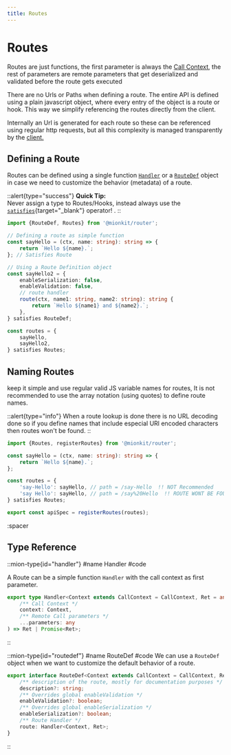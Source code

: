 ```yaml
---
title: Routes
---
```


# Routes

Routes are just functions, the first parameter is always the [Call Context](./call-context), the rest of parameters are remote parameters that get deserialized and validated before the route gets executed

There are no Urls or Paths when defining a route. The entire API is defined using a plain javascript object, where every entry of the object is a route or hook. This way we simplify referencing the routes directly from the client.

Internally an Url is generated for each route so these can be referenced using regular http requests, but all this complexity is managed transparently by the [client.](../4.client.md)

## Defining a Route

Routes can be defined using a single function [`Handler`](#type-handler) or a [`RouteDef`](#type-routedef) object in case we need to customize the behavior (metadata) of a route.

::alert{type="success"}
**Quick Tip:**<br>Never assign a type to Routes/Hooks, instead always use the [`satisfies`](https://www.typescriptlang.org/docs/handbook/release-notes/typescript-4-9.html#the-satisfies-operator){target="_blank"} operator! .
::

<!-- embedme ../../../../packages/router/examples/routes-definition.routes.ts -->
```ts
import {RouteDef, Routes} from '@mionkit/router';

// Defining a route as simple function
const sayHello = (ctx, name: string): string => {
    return `Hello ${name}.`;
}; // Satisfies Route

// Using a Route Definition object
const sayHello2 = {
    enableSerialization: false,
    enableValidation: false,
    // route handler
    route(ctx, name1: string, name2: string): string {
        return `Hello ${name1} and ${name2}.`;
    },
} satisfies RouteDef;

const routes = {
    sayHello,
    sayHello2,
} satisfies Routes;

```

## Naming Routes

keep it simple and use regular valid JS variable names for routes, It is not recommended to use the array notation (using quotes) to define route names.

::alert{type="info"}
 When a route lookup is done there is no URL decoding done so if you define names that include especial URl encoded characters then routes won't be found.
::

<!-- embedme ../../../../packages/router/examples/no-recommended-names.routes.ts -->
```ts
import {Routes, registerRoutes} from '@mionkit/router';

const sayHello = (ctx, name: string): string => {
    return `Hello ${name}.`;
};

const routes = {
    'say-Hello': sayHello, // path = /say-Hello  !! NOT Recommended
    'say Hello': sayHello, // path = /say%20Hello  !! ROUTE WONT BE FOUND
} satisfies Routes;

export const apiSpec = registerRoutes(routes);

```

:spacer

## Type Reference

::mion-type{id="handler"}
#name
Handler
#code

A Route can be a simple function `Handler` with the call context as first parameter. 

<!-- embedme ../../../../packages/router/src/types/handlers.ts#L15-L20 -->
```ts
export type Handler<Context extends CallContext = CallContext, Ret = any> = (
    /** Call Context */
    context: Context,
    /** Remote Call parameters */
    ...parameters: any
) => Ret | Promise<Ret>;
```
::

::mion-type{id="routedef"}
#name
RouteDef
#code
We can use a `RouteDef` object when we want to customize the default behavior of a route.

<!-- embedme ../../../../packages/router/src/types/definitions.ts#L15-L24 -->
```ts
export interface RouteDef<Context extends CallContext = CallContext, Ret = any> {
    /** description of the route, mostly for documentation purposes */
    description?: string;
    /** Overrides global enableValidation */
    enableValidation?: boolean;
    /** Overrides global enableSerialization */
    enableSerialization?: boolean;
    /** Route Handler */
    route: Handler<Context, Ret>;
}
```
::



